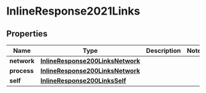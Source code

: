 

# InlineResponse2021Links

## Properties

Name | Type | Description | Notes
------------ | ------------- | ------------- | -------------
**network** | [**InlineResponse200LinksNetwork**](InlineResponse200LinksNetwork.md) |  | 
**process** | [**InlineResponse200LinksNetwork**](InlineResponse200LinksNetwork.md) |  | 
**self** | [**InlineResponse200LinksSelf**](InlineResponse200LinksSelf.md) |  | 



